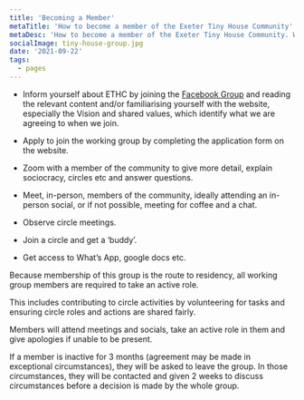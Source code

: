 ```yaml
---
title: 'Becoming a Member'
metaTitle: 'How to become a member of the Exeter Tiny House Community'
metaDesc: 'How to become a member of the Exeter Tiny House Community. Welcome to the Exeter Tiny House Community. We are currently working hard behind the scenes to make our collective vision a reality.'
socialImage: tiny-house-group.jpg
date: '2021-09-22'
tags:
  - pages
---
```


 - Inform yourself about ETHC by joining the [Facebook Group](https://en-gb.facebook.com/groups/exetertinyhousecommunity/) and reading the relevant content and/or familiarising yourself with the website, especially the Vision and shared values, which identify what we are agreeing to when we join.

 - Apply to join the working group by completing the application form on the website. 

 - Zoom with a member of the community to give more detail, explain sociocracy, circles etc and answer questions.

 - Meet, in-person, members of the community, ideally attending an in- person social, or if not possible, meeting for coffee and a chat. 

 - Observe circle meetings.

 -  Join a circle and get a ‘buddy’.

 - Get access to What’s App, google docs etc.

 Because membership of this group is the route to residency, all working group members are required to take an active role.

This includes contributing to circle activities by volunteering for tasks and ensuring circle roles and actions are shared fairly.   

Members will attend meetings and socials, take an active role in them and give apologies if unable to be present. 

If a member is inactive for 3 months (agreement may be made in exceptional circumstances), they will be asked to leave the group. In those circumstances, they will be contacted and given 2 weeks to discuss circumstances before a decision is made by the whole group. 





